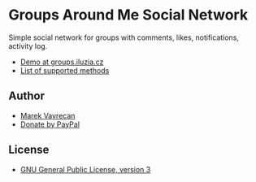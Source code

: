 Groups Around Me Social Network
=====================

Simple social network for groups with comments, likes, notifications, activity log.

- [Demo at groups.iluzia.cz](http://groups.iluzia.cz)
- [List of supported methods](http://groups-api.iluzia.cz/tools/documentation/)

## Author
- [Marek Vavrecan](mailto:vavrecan@gmail.com)
- [Donate by PayPal](https://www.paypal.me/vavrecan)

## License
- [GNU General Public License, version 3](http://www.gnu.org/licenses/gpl-3.0.html)
